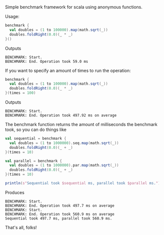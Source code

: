 Simple benchmark framework for scala using anonymous functions. 

Usage:
```scala
benchmark {
  val doubles = (1 to 100000).map(math.sqrt(_))
  doubles.foldRight(0.0)(_ * _)
}()
```
Outputs
```
BENCHMARK: Start.
BENCHMARK: End. Operation took 59.0 ms
```

If you want to specify an amount of times to run the operation:
```scala
benchmark {
  val doubles = (1 to 100000).map(math.sqrt(_))
  doubles.foldRight(0.0)(_ * _)
}(times = 100)
```
Outputs
```
BENCHMARK: Start.
BENCHMARK: End. Operation took 497.92 ms on average
```

The benchmark function returns the amount of milliseconds the benchmark took, so you can do things like
```scala
val sequential = benchmark {
  val doubles = (1 to 1000000).seq.map(math.sqrt(_))
  doubles.foldRight(0.0)(_ + _)
}(times = 10)

val parallel = benchmark {
  val doubles = (1 to 1000000).par.map(math.sqrt(_))
  doubles.foldRight(0.0)(_ + _)
}(times = 10)

println(s"Sequential took $sequential ms, parallel took $parallel ms.")
```
Produces
```
BENCHMARK: Start.
BENCHMARK: End. Operation took 497.7 ms on average
BENCHMARK: Start.
BENCHMARK: End. Operation took 560.9 ms on average
Sequential took 497.7 ms, parallel took 560.9 ms.
```

That's all, folks!